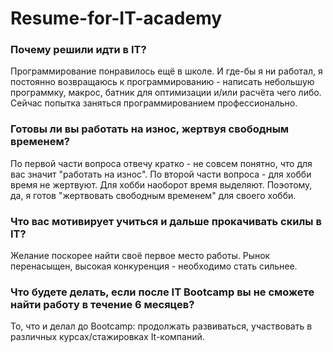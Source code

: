 # Resume-for-IT-academy

### Почему решили идти в IT?
Программирование понравилось ещё в школе. И где-бы я ни работал, я постоянно возвращаюсь к программированию - написать небольшую программку, макрос, батник для оптимизации и/или расчёта чего либо. Сейчас попытка заняться программированием профессионально.

### Готовы ли вы работать на износ, жертвуя свободным временем?
По первой части вопроса отвечу кратко - не совсем понятно, что для вас значит "работать на износ". По второй части вопроса - для хобби время не жертвуют. Для хобби наоборот время выделяют. Поэотому, да, я готов "жертвовать свободным временем" для своего хобби.

### Что вас мотивирует учиться и дальше прокачивать скилы в IT?
Желание поскорее найти своё первое место работы. Рынок перенасыщен, высокая конкуренция - необходимо стать сильнее.

### Что будете делать, если после IT Bootcamp вы не сможете найти работу в течение 6 месяцев?
То, что и делал до Bootcamp: продолжать развиваться, участвовать в различных курсах/стажировках It-компаний.
